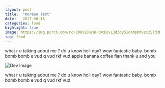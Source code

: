 ```yaml
---
layout: post
title:  "Korean Test"
date:   2017-06-13
categories: food
highlight: true
image: https://img.purch.com/rc/300x200/aHR0cDovL3d3dy5idXNpbmVzc25ld3NkYWlseS5jb20vaW1hZ2VzL2kvMDAwLzAwOC85MjMvb3JpZ2luYWwvc3RhcnQuanBn
tag: food
---
```


what r u talking aobut me ? do u know holi day? wow fantastic baby. bomb bomb bomb e vud q vud rkf vud apple banana coffee fian thank u and you

![Dev Image](https://img.purch.com/rc/300x200/aHR0cDovL3d3dy5idXNpbmVzc25ld3NkYWlseS5jb20vaW1hZ2VzL2kvMDAwLzAwOC85MjMvb3JpZ2luYWwvc3RhcnQuanBn)

what r u talking aobut me ? do u know holi day? wow fantastic baby. bomb bomb bomb e vud q vud rkf vud
